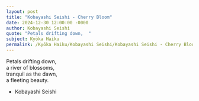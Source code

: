 ```yaml
---
layout: post
title: "Kobayashi Seishi - Cherry Bloom"
date: 2024-12-30 12:00:00 -0000
author: Kobayashi Seishi
quote: "Petals drifting down,  "
subject: Kyōka Haiku
permalink: /Kyōka Haiku/Kobayashi Seishi/Kobayashi Seishi - Cherry Bloom
---
```


Petals drifting down,  
a river of blossoms,  
tranquil as the dawn,  
a fleeting beauty.

- Kobayashi Seishi
